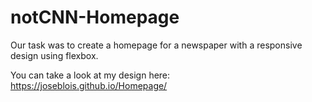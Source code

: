 # notCNN-Homepage
Our task was to create a homepage for a newspaper with a responsive design using flexbox.

You can take a look at my design here: https://joseblois.github.io/Homepage/ 
